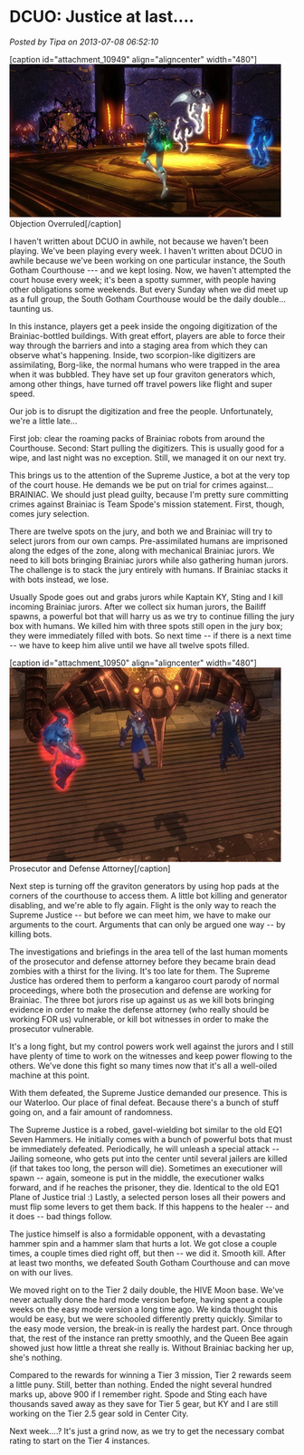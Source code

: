 # DCUO: Justice at last....

*Posted by Tipa on 2013-07-08 06:52:10*

[caption id="attachment\_10949" align="aligncenter" width="480"][![Objection Overruled](../uploads/2013/07/MADV119_AUDIO-PC-07-22.53.450-480x270.jpg)](../uploads/2013/07/MADV119_AUDIO-PC-07-22.53.450.jpg) Objection Overruled[/caption]

I haven't written about DCUO in awhile, not because we haven't been playing. We've been playing every week. I haven't written about DCUO in awhile because we've been working on one particular instance, the South Gotham Courthouse --- and we kept losing. Now, we haven't attempted the court house every week; it's been a spotty summer, with people having other obligations some weekends. But every Sunday when we did meet up as a full group, the South Gotham Courthouse would be the daily double... taunting us.

In this instance, players get a peek inside the ongoing digitization of the Brainiac-bottled buildings. With great effort, players are able to force their way through the barriers and into a staging area from which they can observe what's happening. Inside, two scorpion-like digitizers are assimilating, Borg-like, the normal humans who were trapped in the area when it was bubbled. They have set up four graviton generators which, among other things, have turned off travel powers like flight and super speed.

Our job is to disrupt the digitization and free the people. Unfortunately, we're a little late...

First job: clear the roaming packs of Brainiac robots from around the Courthouse. Second: Start pulling the digitizers. This is usually good for a wipe, and last night was no exception. Still, we managed it on our next try.

This brings us to the attention of the Supreme Justice, a bot at the very top of the court house. He demands we be put on trial for crimes against... BRAINIAC. We should just plead guilty, because I'm pretty sure committing crimes against Brainiac is Team Spode's mission statement. First, though, comes jury selection.

There are twelve spots on the jury, and both we and Brainiac will try to select jurors from our own camps. Pre-assimilated humans are imprisoned along the edges of the zone, along with mechanical Brainiac jurors. We need to kill bots bringing Brainiac jurors while also gathering human jurors. The challenge is to stack the jury entirely with humans. If Brainiac stacks it with bots instead, we lose.

Usually Spode goes out and grabs jurors while Kaptain KY, Sting and I kill incoming Brainiac jurors. After we collect six human jurors, the Bailiff spawns, a powerful bot that will harry us as we try to continue filling the jury box with humans. We killed him with three spots still open in the jury box; they were immediately filled with bots. So next time -- if there is a next time -- we have to keep him alive until we have all twelve spots filled.

[caption id="attachment\_10950" align="aligncenter" width="480"][![Prosecutor and Defense Attorney](../uploads/2013/07/MADV119_AUDIO-PC-12-23.53.140-480x343.jpg)](../uploads/2013/07/MADV119_AUDIO-PC-12-23.53.140.jpg) Prosecutor and Defense Attorney[/caption]

Next step is turning off the graviton generators by using hop pads at the corners of the courthouse to access them. A little bot killing and generator disabling, and we're able to fly again. Flight is the only way to reach the Supreme Justice -- but before we can meet him, we have to make our arguments to the court. Arguments that can only be argued one way -- by killing bots.

The investigations and briefings in the area tell of the last human moments of the prosecutor and defense attorney before they became brain dead zombies with a thirst for the living. It's too late for them. The Supreme Justice has ordered them to perform a kangaroo court parody of normal proceedings, where both the prosecution and defense are working for Brainiac. The three bot jurors rise up against us as we kill bots bringing evidence in order to make the defense attorney (who really should be working FOR us) vulnerable, or kill bot witnesses in order to make the prosecutor vulnerable.

It's a long fight, but my control powers work well against the jurors and I still have plenty of time to work on the witnesses and keep power flowing to the others. We've done this fight so many times now that it's all a well-oiled machine at this point.

With them defeated, the Supreme Justice demanded our presence. This is our Waterloo. Our place of final defeat. Because there's a bunch of stuff going on, and a fair amount of randomness.

The Supreme Justice is a robed, gavel-wielding bot similar to the old EQ1 Seven Hammers. He initially comes with a bunch of powerful bots that must be immediately defeated. Periodically, he will unleash a special attack -- Jailing someone, who gets put into the center until several jailers are killed (if that takes too long, the person will die). Sometimes an executioner will spawn -- again, someone is put in the middle, the executioner walks forward, and if he reaches the prisoner, they die. Identical to the old EQ1 Plane of Justice trial :) Lastly, a selected person loses all their powers and must flip some levers to get them back. If this happens to the healer -- and it does -- bad things follow.

The justice himself is also a formidable opponent, with a devastating hammer spin and a hammer slam that hurts a lot. We got close a couple times, a couple times died right off, but then -- we did it. Smooth kill. After at least two months, we defeated South Gotham Courthouse and can move on with our lives.

We moved right on to the Tier 2 daily double, the HIVE Moon base. We've never actually done the hard mode version before, having spent a couple weeks on the easy mode version a long time ago. We kinda thought this would be easy, but we were schooled differently pretty quickly. Similar to the easy mode version, the break-in is really the hardest part. Once through that, the rest of the instance ran pretty smoothly, and the Queen Bee again showed just how little a threat she really is. Without Brainiac backing her up, she's nothing.

Compared to the rewards for winning a Tier 3 mission, Tier 2 rewards seem a little puny. Still, better than nothing. Ended the night several hundred marks up, above 900 if I remember right. Spode and Sting each have thousands saved away as they save for Tier 5 gear, but KY and I are still working on the Tier 2.5 gear sold in Center City.

Next week....? It's just a grind now, as we try to get the necessary combat rating to start on the Tier 4 instances.

